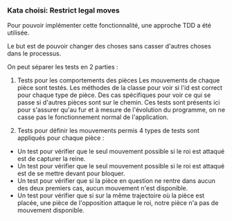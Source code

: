 ### Kata choisi: Restrict legal moves

Pour pouvoir implémenter cette fonctionnalité, une approche TDD a été utilisée.

Le but est de pouvoir changer des choses sans casser d'autres choses dans le processus.

On peut séparer les tests en 2 parties :

1. Tests pour les comportements des pièces
   Les mouvements de chaque pièce sont testés.
   Les méthodes de la classe pour voir si l'id est correct pour chaque type de pièce.
   Des cas spécifiques pour voir ce qui se passe si d'autres pièces sont sur le chemin.
   Ces tests sont présents ici pour s'assurer qu'au fur et à mesure de l'évolution du programme, on ne casse pas le fonctionnement normal de l'application.

1. Tests pour définir les mouvements permis
   4 types de tests sont appliqués pour chaque pièce :

- Un test pour vérifier que le seul mouvement possible si le roi est attaqué est de capturer la reine.
- Un test pour vérifier que le seul mouvement possible si le roi est attaqué est de se mettre devant pour bloquer.
- Un test pour vérifier que si la pièce en question ne rentre dans aucun des deux premiers cas, aucun mouvement n'est disponible.
- Un test pour vérifier que si sur la même trajectoire où la pièce est placée, une pièce de l'opposition attaque le roi, notre pièce n'a pas de mouvement disponible.
